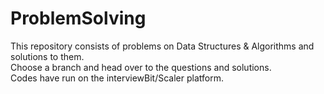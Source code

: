 # ProblemSolving
This repository consists of problems on Data Structures &amp; Algorithms and solutions to them. \
Choose a branch and head over to the questions and solutions. \
Codes have run on the interviewBit/Scaler platform.
